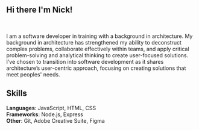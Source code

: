 ## Hi there I'm Nick! 
<br>


I am a software developer in training with a background in architecture. My background in architecture has strengthened my ability to deconstruct complex problems, collaborate effectively within teams, and apply critical problem-solving and analytical thinking to create user-focused solutions. I’ve chosen to transition into software development as it shares architecture’s user-centric approach, focusing on creating solutions that meet peoples' needs.
<br>

## Skills 

**Languages**: JavaScript, HTML, CSS  
**Frameworks**: Node.js, Express  
**Other**: Git, Adobe Creative Suite, Figma  
